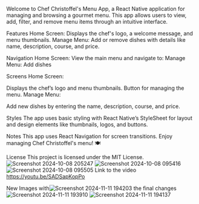 Welcome to Chef Christoffel's Menu App, a React Native application for managing and browsing a gourmet menu. This app allows users to view, add, filter, and remove menu items through an intuitive interface.

Features
Home Screen: Displays the chef's logo, a welcome message, and menu thumbnails.
Manage Menu: Add or remove dishes with details like name, description, course, and price.

Navigation
Home Screen: View the main menu and navigate to:
Manage Menu: Add dishes

Screens
Home Screen:

Displays the chef’s logo and menu thumbnails.
Button for managing the menu.
Manage Menu:

Add new dishes by entering the name, description, course, and price.

Styles
The app uses basic styling with React Native’s StyleSheet for layout and design elements like thumbnails, logos, and buttons.

Notes
This app uses React Navigation for screen transitions.
Enjoy managing Chef Christoffel's menu! 🍽️

License
This project is licensed under the MIT License.
![Screenshot 2024-10-08 205247](https://github.com/user-attachments/assets/d3a79891-2565-4d77-83c7-f7cf0a29699e)
![Screenshot 2024-10-08 095416](https://github.com/user-attachments/assets/bf98a756-626d-44bb-8725-6d52965b3762)
![Screenshot 2024-10-08 095505](https://github.com/user-attachments/assets/a931c5b8-23b3-4715-b34e-c112a56015c5)
 Link to the video
https://youtu.be/SADSapKopPo

New Images with![Screenshot 2024-11-11 194203](https://github.com/user-attachments/assets/05bd5204-534c-4325-a2f8-1c538e9d123b)
 the final changes
![Screenshot 2024-11-11 193910](https://github.com/user-attachments/assets/2ee7e690-37a1-4295-9b7d-adf62aa1677a)
![Screenshot 2024-11-11 194137](https://github.com/user-attachments/assets/1280c51c-5fd0-400b-8914-3809b5c096cc)
